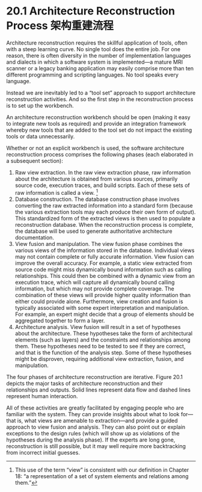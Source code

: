 20.1 Architecture Reconstruction Process 架构重建流程
===

Architecture reconstruction requires the skillful application of tools, often with a steep learning curve. No single tool does the entire job. For one reason, there is often diversity in the number of implementation languages and dialects in which a software system is implemented—a mature MRI scanner or a legacy banking application may easily comprise more than ten different programming and scripting languages. No tool speaks every language.

Instead we are inevitably led to a “tool set” approach to support architecture reconstruction activities. And so the first step in the reconstruction process is to set up the workbench.

An architecture reconstruction workbench should be open (making it easy to integrate new tools as required) and provide an integration framework whereby new tools that are added to the tool set do not impact the existing tools or data unnecessarily.

Whether or not an explicit workbench is used, the software architecture reconstruction process comprises the following phases (each elaborated in a subsequent section):

1. Raw view extraction. In the raw view extraction phase, raw information about the architecture is obtained from various sources, primarily source code, execution traces, and build scripts. Each of these sets of raw information is called a view. [^1]
2. Database construction. The database construction phase involves converting the raw extracted information into a standard form (because the various extraction tools may each produce their own form of output). This standardized form of the extracted views is then used to populate a reconstruction database. When the reconstruction process is complete, the database will be used to generate authoritative architecture documentation.
3. View fusion and manipulation. The view fusion phase combines the various views of the information stored in the database. Individual views may not contain complete or fully accurate information. View fusion can improve the overall accuracy. For example, a static view extracted from source code might miss dynamically bound information such as calling relationships. This could then be combined with a dynamic view from an execution trace, which will capture all dynamically bound calling information, but which may not provide complete coverage. The combination of these views will provide higher quality information than either could provide alone. Furthermore, view creation and fusion is typically associated with some expert interpretation and manipulation. For example, an expert might decide that a group of elements should be aggregated together to form a layer.
4. Architecture analysis. View fusion will result in a set of hypotheses about the architecture. These hypotheses take the form of architectural elements (such as layers) and the constraints and relationships among them. These hypotheses need to be tested to see if they are correct, and that is the function of the analysis step. Some of these hypotheses might be disproven, requiring additional view extraction, fusion, and manipulation.

The four phases of architecture reconstruction are iterative. Figure 20.1 depicts the major tasks of architecture reconstruction and their relationships and outputs. Solid lines represent data flow and dashed lines represent human interaction.

All of these activities are greatly facilitated by engaging people who are familiar with the system. They can provide insights about what to look for—that is, what views are amenable to extraction—and provide a guided approach to view fusion and analysis. They can also point out or explain exceptions to the design rules (which will show up as violations of the hypotheses during the analysis phase). If the experts are long gone, reconstruction is still possible, but it may well require more backtracking from incorrect initial guesses.

[^1]: This use of the term “view” is consistent with our definition in Chapter 18: “a representation of a set of system elements and relations among them.”
